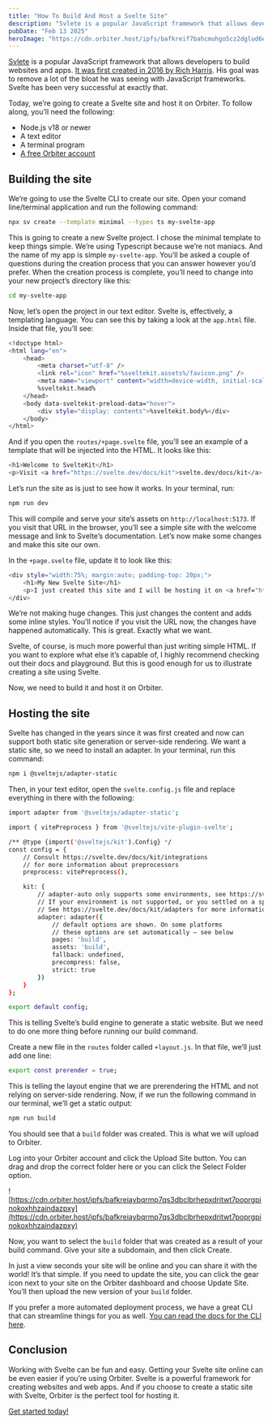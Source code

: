 ```yaml
---
title: "How To Build And Host a Svelte Site"
description: "Svlete is a popular JavaScript framework that allows developers to build websites and apps. Let's host a Svelte site on Orbiter."
pubDate: "Feb 13 2025"
heroImage: "https://cdn.orbiter.host/ipfs/bafkreif7bahcmuhgo5cz2dglud6eoszdywups34xhcdy6oz22b4eahckui"
---
```


[Svlete](https://svelte.dev) is a popular JavaScript framework that allows developers to build websites and apps. [It was first created in 2016 by Rich Harris](https://developyn.com/the-history-of-svelte/). His goal was to remove a lot of the bloat he was seeing with JavaScript frameworks. Svelte has been very successful at exactly that. 

Today, we’re going to create a Svelte site and host it on Orbiter. To follow along, you’ll need the following: 

- Node.js v18 or newer
- A text editor
- A terminal program
- [A free Orbiter account](https://orbiter.host/pricing)

## Building the site

We’re going to use the Svelte CLI to create our site. Open your comand line/terminal application and run the following command: 

```bash
npx sv create --template minimal --types ts my-svelte-app
```

This is going to create a new Svelte project. I chose the minimal template to keep things simple. We’re using Typescript because we’re not maniacs. And the name of my app is simple `my-svelte-app`. You’ll be asked a couple of questions during the creation process that you can answer however you’d prefer. When the creation process is complete, you’ll need to change into your new project’s directory like this: 

```bash
cd my-svelte-app
```

Now, let’s open the project in our text editor. Svelte is, effectively, a templating language. You can see this by taking a look at the `app.html` file. Inside that file, you’ll see: 

```bash
<!doctype html>
<html lang="en">
	<head>
		<meta charset="utf-8" />
		<link rel="icon" href="%sveltekit.assets%/favicon.png" />
		<meta name="viewport" content="width=device-width, initial-scale=1" />
		%sveltekit.head%
	</head>
	<body data-sveltekit-preload-data="hover">
		<div style="display: contents">%sveltekit.body%</div>
	</body>
</html>
```

And if you open the `routes/+page.svelte` file, you’ll see an example of a template that will be injected into the HTML. It looks like this: 

```bash
<h1>Welcome to SvelteKit</h1>
<p>Visit <a href="https://svelte.dev/docs/kit">svelte.dev/docs/kit</a> to read the documentation</p>
```

Let’s run the site as is just to see how it works. In your terminal, run: 

```bash
npm run dev
```

This will compile and serve your site’s assets on `http://localhost:5173`. If you visit that URL in the browser, you’ll see a simple site with the welcome message and link to Svelte’s documentation. Let’s now make some changes and make this site our own. 

In the `+page.svelte` file, update it to look like this: 

```bash
<div style="width:75%; margin:auto; padding-top: 20px;">
    <h1>My New Svelte Site</h1>
    <p>I just created this site and I will be hosting it on <a href="https://orbiter.host">Orbiter</a>.</p>
</div>
```

We’re not making huge changes. This just changes the content and adds some inline styles. You’ll notice if you visit the URL now, the changes have happened automatically. This is great. Exactly what we want. 

Svelte, of course, is much more powerful than just writing simple HTML. If you want to explore what else it’s capable of, I highly recommend checking out their docs and playground. But this is good enough for us to illustrate creating a site using Svelte. 

Now, we need to build it and host it on Orbiter. 

## Hosting the site

Svelte has changed in the years since it was first created and now can support both static site generation or server-side rendering. We want a static site, so we need to install an adapter. In your terminal, run this command: 

```bash
npm i @sveltejs/adapter-static
```

Then, in your text editor, open the `svelte.config.js` file and replace everything in there with the following: 

```bash
import adapter from '@sveltejs/adapter-static';

import { vitePreprocess } from '@sveltejs/vite-plugin-svelte';

/** @type {import('@sveltejs/kit').Config} */
const config = {
	// Consult https://svelte.dev/docs/kit/integrations
	// for more information about preprocessors
	preprocess: vitePreprocess(),

	kit: {
		// adapter-auto only supports some environments, see https://svelte.dev/docs/kit/adapter-auto for a list.
		// If your environment is not supported, or you settled on a specific environment, switch out the adapter.
		// See https://svelte.dev/docs/kit/adapters for more information about adapters.
		adapter: adapter({
			// default options are shown. On some platforms
			// these options are set automatically — see below
			pages: 'build',
			assets: 'build',
			fallback: undefined,
			precompress: false,
			strict: true
		})
	}
};

export default config;
```

This is telling Svelte’s build engine to generate a static website. But we need to do one more thing before running our build command. 

Create a new file in the `routes` folder called `+layout.js`. In that file, we’ll just add one line: 

```bash
export const prerender = true;
```

This is telling the layout engine that we are prerendering the HTML and not relying on server-side rendering. Now, if we run the following command in our terminal, we’ll get a static output: 

```bash
npm run build
```

You should see that a `build` folder was created. This is what we will upload to Orbiter. 

Log into your Orbiter account and click the Upload Site button. You can drag and drop the correct folder here or you can click the Select Folder option.

![https://cdn.orbiter.host/ipfs/bafkreiaybqrmp7qs3dbclbrhepxdritwt7poprgpinokoxhhzaindazpxy](https://cdn.orbiter.host/ipfs/bafkreiaybqrmp7qs3dbclbrhepxdritwt7poprgpinokoxhhzaindazpxy)

Now, you want to select the `build` folder that was created as a result of your build command. Give your site a subdomain, and then click Create. 

In just a view seconds your site will be online and you can share it with the world! It’s that simple. If you need to update the site, you can click the gear icon next to your site on the Orbiter dashboard and choose Update Site. You’ll then upload the new version of your `build` folder. 

If you prefer a more automated deployment process, we have a great CLI that can streamline things for you as well. [You can read the docs for the CLI here](https://docs.orbiter.host/cli). 

## Conclusion

Working with Svelte can be fun and easy. Getting your Svelte site online can be even easier if you’re using Orbiter. Svelte is a powerful framework for creating websites and web apps. And if you choose to create a static site with Svelte, Orbiter is the perfect tool for hosting it. 

[Get started today!](https://orbiter.host)